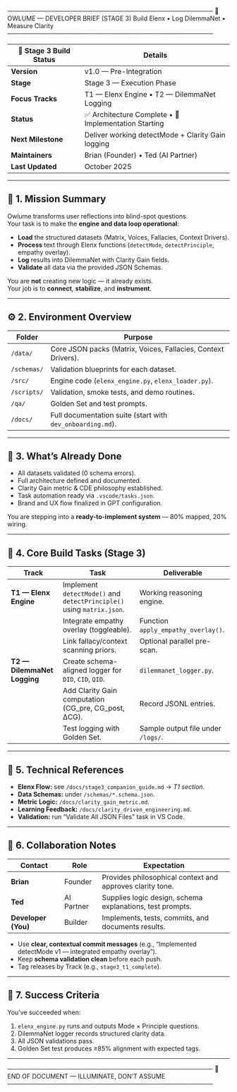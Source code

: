 ───────────────────────────────────────────────
   🦉  OWLUME — DEVELOPER BRIEF (STAGE 3)
   Build Elenx • Log DilemmaNet • Measure Clarity
───────────────────────────────────────────────

| 🧾 **Stage 3 Build Status** | **Details** |
|-----------------------------|-------------|
| **Version** | v1.0 — Pre-Integration |
| **Stage** | Stage 3 — Execution Phase |
| **Focus Tracks** | T1 — Elenx Engine • T2 — DilemmaNet Logging |
| **Status** | ✅ Architecture Complete • 🧩 Implementation Starting |
| **Next Milestone** | Deliver working detectMode + Clarity Gain logging |
| **Maintainers** | Brian (Founder) • Ted (AI Partner) |
| **Last Updated** | October 2025 |

---

## 🧩 1. Mission Summary

Owlume transforms user reflections into blind-spot questions.  
Your task is to make the **engine and data loop operational**:

- **Load** the structured datasets (Matrix, Voices, Fallacies, Context Drivers).  
- **Process** text through Elenx functions (`detectMode`, `detectPrinciple`, empathy overlay).  
- **Log** results into DilemmaNet with Clarity Gain fields.  
- **Validate** all data via the provided JSON Schemas.

You are **not** creating new logic — it already exists.  
Your job is to **connect**, **stabilize**, and **instrument**.

---

## ⚙️ 2. Environment Overview

| Folder | Purpose |
|---------|----------|
| `/data/` | Core JSON packs (Matrix, Voices, Fallacies, Context Drivers). |
| `/schemas/` | Validation blueprints for each dataset. |
| `/src/` | Engine code (`elenx_engine.py`, `elenx_loader.py`). |
| `/scripts/` | Validation, smoke tests, and demo routines. |
| `/qa/` | Golden Set and test prompts. |
| `/docs/` | Full documentation suite (start with `dev_onboarding.md`). |

---

## 🧠 3. What’s Already Done

- All datasets validated (0 schema errors).  
- Full architecture defined and documented.  
- Clarity Gain metric & CDE philosophy established.  
- Task automation ready via `.vscode/tasks.json`.  
- Brand and UX flow finalized in GPT configuration.

You are stepping into a **ready-to-implement system** — 80% mapped, 20% wiring.

---

## 🔩 4. Core Build Tasks (Stage 3)

| Track | Task | Deliverable |
|--------|------|-------------|
| **T1 — Elenx Engine** | Implement `detectMode()` and `detectPrinciple()` using `matrix.json`. | Working reasoning engine. |
| | Integrate empathy overlay (toggleable). | Function `apply_empathy_overlay()`. |
| | Link fallacy/context scanning priors. | Optional parallel pre-scan. |
| **T2 — DilemmaNet Logging** | Create schema-aligned logger for `DID`, `CID`, `QID`. | `dilemmanet_logger.py`. |
| | Add Clarity Gain computation (CG_pre, CG_post, ΔCG). | Record JSONL entries. |
| | Test logging with Golden Set. | Sample output file under `/logs/`. |

---

## 🧰 5. Technical References

- **Elenx Flow:** see `/docs/stage3_companion_guide.md` → *T1 section*.  
- **Data Schemas:** under `/schemas/*.schema.json`.  
- **Metric Logic:** `/docs/clarity_gain_metric.md`.  
- **Learning Feedback:** `/docs/clarity_driven_engineering.md`.  
- **Validation:** run “Validate All JSON Files” task in VS Code.

---

## 🧭 6. Collaboration Notes

| Contact | Role | Expectation |
|----------|------|--------------|
| **Brian** | Founder | Provides philosophical context and approves clarity tone. |
| **Ted** | AI Partner | Supplies logic design, schema explanations, test prompts. |
| **Developer (You)** | Builder | Implements, tests, commits, and documents results. |

- Use **clear, contextual commit messages** (e.g., “Implemented detectMode v1 — integrated empathy overlay”).  
- Keep **schema validation clean** before each push.  
- Tag releases by Track (e.g., `stage3_t1_complete`).  

---

## 🧩 7. Success Criteria

You’ve succeeded when:
1. `elenx_engine.py` runs and outputs Mode × Principle questions.  
2. DilemmaNet logger records structured clarity data.  
3. All JSON validations pass.  
4. Golden Set test produces ≥85% alignment with expected tags.

---

───────────────────────────────────────────────
🦉  END OF DOCUMENT — ILLUMINATE, DON’T ASSUME
───────────────────────────────────────────────
